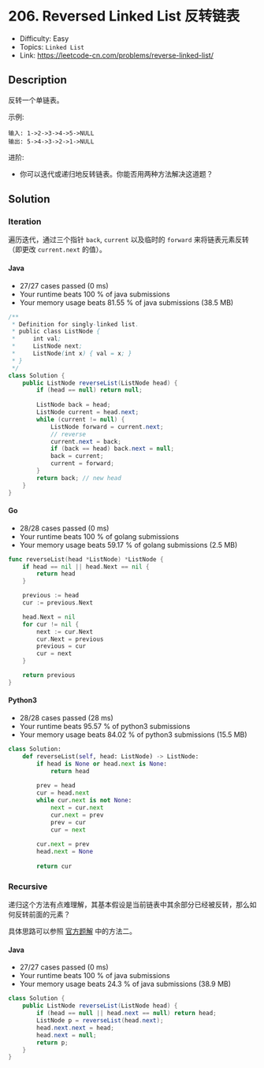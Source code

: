 # 206. Reversed Linked List 反转链表

- Difficulty: Easy
- Topics: `Linked List`
- Link: https://leetcode-cn.com/problems/reverse-linked-list/

## Description

反转一个单链表。

示例:
```
输入: 1->2->3->4->5->NULL
输出: 5->4->3->2->1->NULL
```

进阶:
- 你可以迭代或递归地反转链表。你能否用两种方法解决这道题？

## Solution

### Iteration

遍历迭代，通过三个指针 `back`, `current` 以及临时的 `forward` 来将链表元素反转（即更改 `current.next` 的值）。

#### Java

- 27/27 cases passed (0 ms)
- Your runtime beats 100 % of java submissions
- Your memory usage beats 81.55 % of java submissions (38.5 MB)

```java
/**
 * Definition for singly-linked list.
 * public class ListNode {
 *     int val;
 *     ListNode next;
 *     ListNode(int x) { val = x; }
 * }
 */
class Solution {
    public ListNode reverseList(ListNode head) {
        if (head == null) return null;
        
        ListNode back = head;
        ListNode current = head.next;
        while (current != null) {
            ListNode forward = current.next;
            // reverse
            current.next = back;
            if (back == head) back.next = null;
            back = current;
            current = forward;
        }
        return back; // new head
    }
}
```

#### Go

- 28/28 cases passed (0 ms)
- Your runtime beats 100 % of golang submissions
- Your memory usage beats 59.17 % of golang submissions (2.5 MB)

```go
func reverseList(head *ListNode) *ListNode {
	if head == nil || head.Next == nil {
		return head
	}

	previous := head
	cur := previous.Next

	head.Next = nil
	for cur != nil {
		next := cur.Next
		cur.Next = previous
		previous = cur
		cur = next
	}

	return previous
}
```

#### Python3

- 28/28 cases passed (28 ms)
- Your runtime beats 95.57 % of python3 submissions
- Your memory usage beats 84.02 % of python3 submissions (15.5 MB)

```python
class Solution:
    def reverseList(self, head: ListNode) -> ListNode:
        if head is None or head.next is None:
            return head
        
        prev = head
        cur = head.next
        while cur.next is not None:
            next = cur.next
            cur.next = prev
            prev = cur
            cur = next
        
        cur.next = prev
        head.next = None
        
        return cur
```

### Recursive

递归这个方法有点难理解，其基本假设是当前链表中其余部分已经被反转，那么如何反转前面的元素？

具体思路可以参照 [官方题解](https://leetcode-cn.com/problems/reverse-linked-list/solution/fan-zhuan-lian-biao-by-leetcode/) 中的方法二。

#### Java

- 27/27 cases passed (0 ms)
- Your runtime beats 100 % of java submissions
- Your memory usage beats 24.3 % of java submissions (38.9 MB)

```java
class Solution {
    public ListNode reverseList(ListNode head) {
        if (head == null || head.next == null) return head;
        ListNode p = reverseList(head.next);
        head.next.next = head;
        head.next = null;
        return p;
    }
}
```
